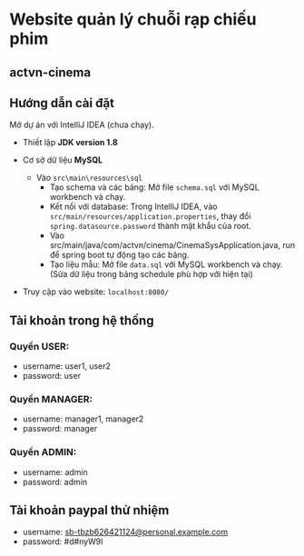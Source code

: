 # Website quản lý chuỗi rạp chiếu phim
## actvn-cinema
## Hướng dẫn cài đặt
Mở dự án với IntelliJ IDEA (chưa chạy). 
- Thiết lập **JDK version 1.8**
- Cơ sở dữ liệu **MySQL**
  - Vào `src\main\resources\sql`
    - Tạo schema và các bảng: Mở file `schema.sql` với MySQL workbench và chạy.
    - Kết nối với database: Trong IntelliJ IDEA, vào `src/main/resources/application.properties`, thay đổi `spring.datasource.password` thành mật khẩu của root.
    - Vào src/main/java/com/actvn/cinema/CinemaSysApplication.java, run  để spring boot tự động tạo các bảng.
    - Tạo liệu mẫu: Mở file `data.sql` với MySQL workbench và chạy. (Sửa dữ liệu trong bảng schedule phù hợp với hiện tại)

- Truy cập vào website: `localhost:8080/`

## Tài khoản trong hệ thống
### Quyền USER:
* username: user1, user2
* password: user
### Quyền MANAGER:
* username: manager1, manager2
* password: manager
### Quyền ADMIN:
* username: admin
* password: admin 

## Tài khoản paypal thử nhiệm
* username: sb-tbzb626421124@personal.example.com
* password: #d#nyW9l
